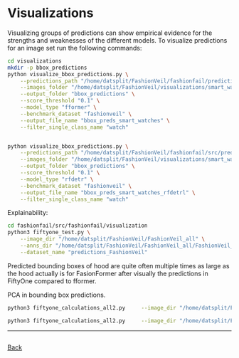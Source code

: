 <!-- Understanding the FashionFail repository:

In `predictions.py` filter out certain ground truth images, map pred to image.
Change load_categories() based on input_images_folder_name. -->

# Visualizations

Visualizing groups of predictions can show empirical evidence for the strengths and weaknesses of the different models.
To visualize predictions for an image set run the following commands:
```bash
cd visualizations
mkdir -p bbox_predictions
python visualize_bbox_predictions.py \
    --predictions_path "/home/datsplit/FashionVeil/fashionfail/predictions_fashionformer_swinb_fashionveil/fashionformer_swin_b_3x-fashionveil.npz" \
    --images_folder "/home/datsplit/FashionVeil/visualizations/smart_watch_images" \
    --output_folder "bbox_predictions" \
    --score_threshold "0.1" \
    --model_type "fformer" \
    --benchmark_dataset "fashionveil" \
    --output_file_name "bbox_preds_smart_watches" \
    --filter_single_class_name "watch"


python visualize_bbox_predictions.py \
    --predictions_path "/home/datsplit/FashionVeil/fashionfail/src/predictions_fashionveil_all_rfdetrl/rfdetr_0.1.npz" \
    --images_folder "/home/datsplit/FashionVeil/visualizations/smart_watch_images" \
    --output_folder "bbox_predictions" \
    --score_threshold "0.1" \
    --model_type "rfdetr" \
    --benchmark_dataset "fashionveil" \
    --output_file_name "bbox_preds_smart_watches_rfdetrl" \
    --filter_single_class_name "watch"
```
Explainability:
```bash
cd fashionfail/src/fashionfail/visualization
python3 fiftyone_test.py \
    --image_dir "/home/datsplit/FashionVeil/FashionVeil_all" \
    --anns_dir "/home/datsplit/FashionVeil/FashionVeil_all/FashionVeil_supercategories.json" \
    --dataset_name "predictions_FashionVeil"
```
Predicted bounding boxes of hood are quite often multiple times as large as the hood actually is for FasionFormer after visually the predictions in FiftyOne compared to fformer.

PCA in bounding box predictions.

```bash
python3 fiftyone_calculations_all2.py     --image_dir "/home/datsplit/FashionVeil/FashionVeil_all"     --anns_dir "/home/datsplit/FashionVeil/FashionVeil_all/FashionVeil_supercategories.json"     --dataset_name "predictions_FashionVeil"
```
```bash
python3 fiftyone_calculations_all2.py     --image_dir "/home/datsplit/FashionVeil/FashionVeil_all"     --anns_dir "/home/datsplit/FashionVeil/FashionVeil_divest_all.json"     --dataset_name "predictions_FashionVeil_new"
```
---
<div style="display: flex; justify-content: space-between;">

   [Back](03_inference_and_evaluation.md)
</div>